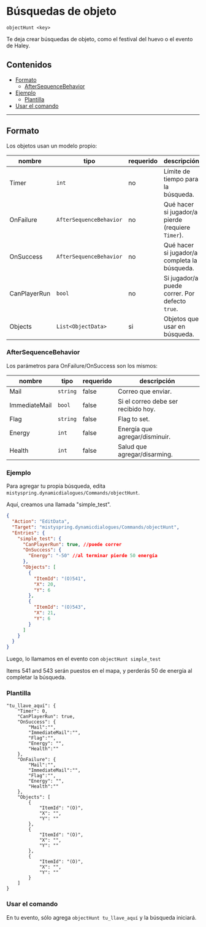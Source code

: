 # Búsquedas de objeto
`objectHunt <key>`

Te deja crear búsquedas de objeto, como el festival del huevo o el evento de Haley.

## Contenidos
* [Formato](#formato)
    * [AfterSequenceBehavior](#aftersequencebehavior)
* [Ejemplo](#ejemplo)
    * [Plantilla](#plantilla)
* [Usar el comando](#usar-el-comando)



----------


## Formato

Los objetos usan un modelo propio:

| nombre       | tipo                    | requerido | descripción                                       |
|--------------|-------------------------|-----------|---------------------------------------------------|
| Timer        | `int`                   | no        | Límite de tiempo para la búsqueda.                |
| OnFailure    | `AfterSequenceBehavior` | no        | Qué hacer si jugador/a pierde (requiere `Timer`). |
| OnSuccess    | `AfterSequenceBehavior` | no        | Qué hacer si jugador/a completa la búsqueda.      |
| CanPlayerRun | `bool`                  | no        | Si jugador/a puede correr. Por defecto `true`.    |
| Objects      | `List<ObjectData>`      | si        | Objetos que usar en búsqueda.                     |

### AfterSequenceBehavior

Los parámetros para OnFailure/OnSuccess son los mismos:

| nombre        | tipo     | requerido | descripción                         |
|---------------|----------|-----------|-------------------------------------|
| Mail          | `string` | false     | Correo que enviar.                  |
| ImmediateMail | `bool`   | false     | Si el correo debe ser recibido hoy. |
| Flag          | `string` | false     | Flag to set.                        |
| Energy        | `int`    | false     | Energía que agregar/disminuir.      |
| Health        | `int`    | false     | Salud que agregar/disarming.        |

### Ejemplo
Para agregar tu propia búsqueda, edita `mistyspring.dynamicdialogues/Commands/objectHunt`.

Aquí, creamos una llamada "simple_test".
```json
{
  "Action": "EditData",
  "Target": "mistyspring.dynamicdialogues/Commands/objectHunt",
  "Entries": {
    "simple_test": {
      "CanPlayerRun": true, //puede correr
      "OnSuccess": {
        "Energy": "-50" //al terminar pierde 50 energía
      },
      "Objects": [
        {
          "ItemId": "(O)541",
          "X": 20,
          "Y": 6
        },
        {
          "ItemId": "(O)543",
          "X": 21,
          "Y": 6
        }
      ]
    }
  }
}
```

Luego, lo llamamos en el evento con `objectHunt simple_test`

Items 541 and 543 serán puestos en el mapa, y perderás 50 de energía al completar la búsqueda.

### Plantilla

```jsonc
"tu_llave_aquí": {
    "Timer": 0,
    "CanPlayerRun": true,
    "OnSuccess": {
        "Mail":"",
        "ImmediateMail":"",
        "Flag":"",
        "Energy": "",
        "Health":""
    },
    "OnFailure": {
        "Mail":"",
        "ImmediateMail":"",
        "Flag":"",
        "Energy": "",
        "Health":""
    },
    "Objects": [
        {
            "ItemId": "(O)",
            "X": "",
            "Y": ""
        },
        {
            "ItemId": "(O)",
            "X": "",
            "Y": ""
        },
        {
            "ItemId": "(O)",
            "X": "",
            "Y": ""
        }
    ]
}
```

### Usar el comando

En tu evento, sólo agrega `objectHunt tu_llave_aquí` y la búsqueda iniciará.
